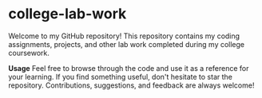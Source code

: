 # college-lab-work
Welcome to my GitHub repository! This repository contains my coding assignments, projects, and other lab work completed during my college coursework.

**Usage**
Feel free to browse through the code and use it as a reference for your learning. If you find something useful, don't hesitate to star the repository. Contributions, suggestions, and feedback are always welcome!
